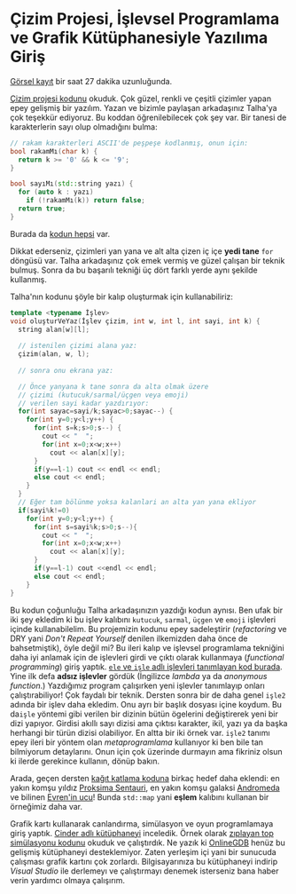 Çizim Projesi, İşlevsel Programlama ve Grafik Kütüphanesiyle Yazılıma Giriş 
====

[Görsel kayıt](https://drive.google.com/file/d/17cazkcCEq1kCGr9qp7sQTMNrlPpmZEhD)
bir saat 27 dakika uzunluğunda.

[Çizim projesi kodunu](https://onlinegdb.com/hT4HTDvwG)  okuduk. Çok güzel, renkli ve çeşitli çizimler yapan epey gelişmiş bir yazılım. Yazan ve bizimle paylaşan arkadaşınız Talha'ya çok teşekkür ediyoruz. Bu koddan öğrenilebilecek çok şey var. Bir tanesi de karakterlerin sayı olup olmadığını bulma: 

```c++
// rakam karakterleri ASCII'de peşpeşe kodlanmış, onun için: 
bool rakamMı(char k) {
  return k >= '0' && k <= '9';
}

bool sayıMı(std::string yazı) {
  for (auto k : yazı)
    if (!rakamMı(k)) return false;
  return true;
}
```

Burada da [kodun hepsi](https://onlinegdb.com/jAaKQESar) var.

Dikkat ederseniz, çizimleri yan yana ve alt alta çizen iç içe **yedi tane** `for` döngüsü var. Talha arkadaşınız çok emek vermiş ve güzel çalışan bir teknik bulmuş. Sonra da bu başarılı tekniği üç dört farklı yerde aynı şekilde kullanmış.   
 
Talha'nın kodunu şöyle bir kalıp oluşturmak için kullanabiliriz:
```c++
template <typename İşlev>
void oluşturVeYaz(İşlev çizim, int w, int l, int sayi, int k) {
  string alan[w][l];
    
  // istenilen çizimi alana yaz:
  çizim(alan, w, l);
  
  // sonra onu ekrana yaz:

  // Önce yanyana k tane sonra da alta olmak üzere
  // çizimi (kutucuk/sarmal/üçgen veya emoji) 
  // verilen sayi kadar yazdırıyor:
  for(int sayac=sayi/k;sayac>0;sayac--) {
    for(int y=0;y<l;y++) {
      for(int s=k;s>0;s--) { 
        cout << "  ";
        for(int x=0;x<w;x++) 
          cout << alan[x][y];
      }
      if(y==l-1) cout << endl << endl;
      else cout << endl;
    }
  }
  // Eğer tam bölünme yoksa kalanlari an alta yan yana ekliyor 
  if(sayi%k!=0)
    for(int y=0;y<l;y++) {
      for(int s=sayi%k;s>0;s--){
        cout << "  ";
        for(int x=0;x<w;x++) 
          cout << alan[x][y];
      }
      if(y==l-1) cout <<endl << endl;
      else cout << endl;
    }
}
```

Bu kodun çoğunluğu Talha arkadaşınızın yazdığı kodun aynısı. Ben ufak bir iki şey ekledim ki bu işlev kalıbını `kutucuk`, `sarmal`, `üçgen` ve `emoji` işlevleri içinde kullanabilelim. Bu projemizin kodunu epey sadeleştirir (*refactoring* ve DRY yani *Don't Repeat Yourself* denilen ilkemizden daha önce de bahsetmiştik), öyle değil mi? Bu ileri kalıp ve işlevsel programlama tekniğini daha iyi anlamak için de işlevleri girdi ve çıktı olarak kullanmaya (*functional programming*) giriş yaptık. [`ele` ve `işle` adlı işlevleri tanımlayan kod burada](https://onlinegdb.com/hom_Y7CSt). Yine ilk defa **adsız işlevler** gördük (İngilizce *lambda* ya da *anonymous function*.) Yazdığımız program çalışırken yeni işlevler tanımlayıp onları çalıştırabiliyor! Çok faydalı bir teknik. Dersten sonra bir de daha genel `işle2` adında bir işlev daha ekledim. Onu ayrı bir başlık dosyası içine koydum. Bu da`işle` yöntemi gibi verilen bir dizinin bütün ögelerini değiştirerek yeni bir dizi yapıyor. Girdisi akıllı sayı dizisi ama çıktısı karakter, ikil, yazı ya da başka herhangi bir türün dizisi olabiliyor. En altta bir iki örnek var. `işle2` tanımı epey ileri bir yöntem olan *metaprogramlama* kullanıyor ki ben bile tan bilmiyorum detaylarını. Onun için çok üzerinde durmayın ama fikriniz olsun ki ilerde gerekince kullanın, dönüp bakın.

Arada, geçen dersten [kağıt katlama koduna](https://onlinegdb.com/QNojjbcbV) birkaç hedef daha eklendi: en yakın komşu yıldız [Proksima Sentauri](https://en.wikipedia.org/wiki/Proxima_Centauri), en yakın komşu galaksi [Andromeda](https://en.wikipedia.org/wiki/Andromeda_Galaxy) ve bilinen [Evren'in ucu](https://docs.google.com/document/d/1vyvwIJ3sX90vZp9yzZ-zOfFuMMMENNJftpcWO3k402Q/)! Bunda `std::map` yani **eşlem** kalıbını kullanan bir örneğimiz daha var.

Grafik kartı kullanarak canlandırma, simülasyon ve oyun programlamaya giriş yaptık. [Cinder adlı kütüphaneyi](https://libcinder.org) inceledik. Örnek olarak [zıplayan top simülasyonu kodunu](https://onlinegdb.com/aYu-ehYHj) okuduk ve çalıştırdık. Ne yazık ki [OnlineGDB](https://www.onlinegdb.com/) henüz bu gelişmiş kütüphaneyi desteklemiyor. Zaten yerleşim içi yani bir sunucuda çalışması grafik kartını çok zorlardı. Bilgisayarınıza bu kütüphaneyi indirip *Visual Studio* ile derlemeyı ve çalıştırmayı denemek isterseniz bana haber verin yardımcı olmaya çalışırım.